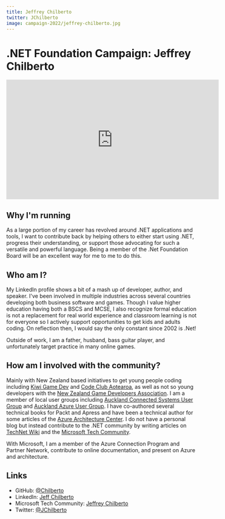 ```yaml
---
title: Jeffrey Chilberto
twitter: JChilberto
image: campaign-2022/jeffrey-chilberto.jpg
---
```


# .NET Foundation Campaign: Jeffrey Chilberto

<iframe width="560" height="315" src="https://www.youtube.com/embed/Dt118QOFkGo" title="YouTube video player" frameborder="0" allow="accelerometer; autoplay; clipboard-write; encrypted-media; gyroscope; picture-in-picture" allowfullscreen></iframe>

## Why I'm running

As a large portion of my career has revolved around .NET applications and tools, I want to contribute back by helping others to either start using .NET, progress their understanding, or support those advocating for such a versatile and powerful language. Being a member of the .Net Foundation Board will be an excellent way for me to me to do this.

## Who am I?

My LinkedIn profile shows a bit of a mash up of developer, author, and speaker. I've been involved in multiple industries across several countries developing both business software and games. Though I value higher education having both a BSCS and MCSE, I also recognize formal education is not a replacement for real world experience and classroom learning is not for everyone so I actively support opportunities to get kids and adults coding. On reflection then, I would say the only constant since 2002 is .Net! 

Outside of work, I am a father, husband, bass guitar player, and unfortunately target practice in many online games.

## How am I involved with the community?

Mainly with New Zealand based initiatives to get young people coding including [Kiwi Game Dev](https://kgd.nz) and [Code Club Aotearoa](https://codeclub.nz/), as well as not so young developers with the [New Zealand Game Developers Association](https://nzgda.com/). I am a member of local user groups including [Auckland Connected Systems User Group](https://www.meetup.com/Auckland-Connected-Systems-User-Group/) and [Auckland Azure User Group](https://www.meetup.com/Auckland-Azure-Usergroup/). 
I have co-authored several technical books for Packt and Apress and have been a technical author for some articles of the [Azure Architecture Center](https://docs.microsoft.com/en-us/azure/architecture/). I do not have a personal blog but instead contribute to the .NET community by writing articles on [TechNet Wiki](https://social.technet.microsoft.com/wiki/) and the [Microsoft Tech Community](https://techcommunity.microsoft.com/t5/user/viewprofilepage/user-id/141713).

With Microsoft, I am a member of the Azure Connection Program and Partner Network, contribute to online documentation, and present on Azure and architecture.

## Links
* GitHub: [@Chilberto](https://github.com/chilberto)
* LinkedIn: [Jeff Chilberto](https://www.linkedin.com/in/jeff-chilberto-2a89a84/)
* Microsoft Tech Community: [Jeffrey Chilberto](https://techcommunity.microsoft.com/t5/user/viewprofilepage/user-id/141713)
* Twitter: [@JChilberto](https://twitter.com/jchilberto)
